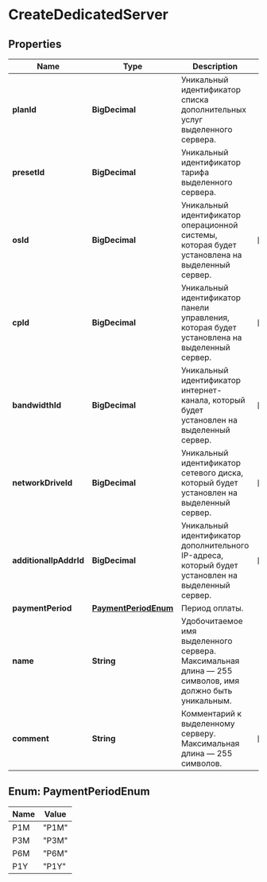 

# CreateDedicatedServer


## Properties

| Name | Type | Description | Notes |
|------------ | ------------- | ------------- | -------------|
|**planId** | **BigDecimal** | Уникальный идентификатор списка дополнительных услуг выделенного сервера. |  |
|**presetId** | **BigDecimal** | Уникальный идентификатор тарифа выделенного сервера. |  |
|**osId** | **BigDecimal** | Уникальный идентификатор операционной системы, которая будет установлена на выделенный сервер. |  [optional] |
|**cpId** | **BigDecimal** | Уникальный идентификатор панели управления, которая будет установлена на выделенный сервер. |  [optional] |
|**bandwidthId** | **BigDecimal** | Уникальный идентификатор интернет-канала, который будет установлен на выделенный сервер. |  [optional] |
|**networkDriveId** | **BigDecimal** | Уникальный идентификатор сетевого диска, который будет установлен на выделенный сервер. |  [optional] |
|**additionalIpAddrId** | **BigDecimal** | Уникальный идентификатор дополнительного IP-адреса, который будет установлен на выделенный сервер. |  [optional] |
|**paymentPeriod** | [**PaymentPeriodEnum**](#PaymentPeriodEnum) | Период оплаты. |  |
|**name** | **String** | Удобочитаемое имя выделенного сервера. Максимальная длина — 255 символов, имя должно быть уникальным. |  |
|**comment** | **String** | Комментарий к выделенному серверу. Максимальная длина — 255 символов. |  [optional] |



## Enum: PaymentPeriodEnum

| Name | Value |
|---- | -----|
| P1M | &quot;P1M&quot; |
| P3M | &quot;P3M&quot; |
| P6M | &quot;P6M&quot; |
| P1Y | &quot;P1Y&quot; |



